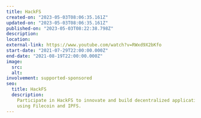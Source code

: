 ```yaml
---
title: HackFS
created-on: "2023-05-03T08:06:35.161Z"
updated-on: "2023-05-03T08:06:35.161Z"
published-on: "2023-05-03T08:22:38.798Z"
description:
location:
external-link: https://www.youtube.com/watch?v=RWxd9X2bKfo
start-date: "2021-07-29T22:00:00.000Z"
end-date: "2021-08-19T22:00:00.000Z"
image:
  src:
  alt:
involvement: supported-sponsored
seo:
  title: HackFS
  description:
    Participate in HackFS to innovate and build decentralized applications
    using Filecoin and IPFS.
---
```

